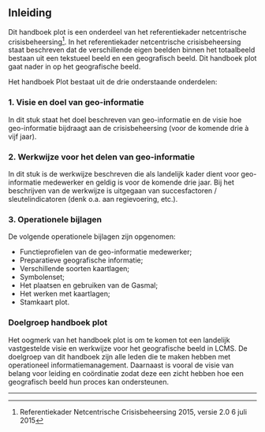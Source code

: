 ## Inleiding

Dit handboek plot is een onderdeel van het referentiekader netcentrische crisisbeheersing[^1].
In het referentiekader netcentrische crisisbeheersing staat beschreven dat de verschillende
eigen beelden binnen het totaalbeeld bestaan uit een tekstueel beeld en een geografisch
beeld. Dit handboek plot gaat nader in op het geografische beeld.

Het handboek Plot bestaat uit de drie onderstaande onderdelen:

### 1. Visie en doel van geo-informatie

In dit stuk staat het doel beschreven van geo-informatie en de visie hoe geo-informatie
bijdraagt aan de crisisbeheersing (voor de komende drie à vijf jaar).

### 2. Werkwijze voor het delen van geo-informatie
In dit stuk is de werkwijze beschreven die als landelijk kader dient voor geo-informatie
medewerker en geldig is voor de komende drie jaar. Bij het beschrijven van de werkwijze is
uitgegaan van succesfactoren / sleutelindicatoren (denk o.a. aan regievoering, etc.).

### 3. Operationele bijlagen

De volgende operationele bijlagen zijn opgenomen:
- Functieprofielen van de geo-informatie medewerker;
- Preparatieve geografische informatie;
- Verschillende soorten kaartlagen;
- Symbolenset;
- Het plaatsen en gebruiken van de Gasmal;
- Het werken met kaartlagen;
- Stamkaart plot.

### Doelgroep handboek plot

Het oogmerk van het handboek plot is om te komen tot een landelijk vastgestelde visie en
werkwijze voor het geografische beeld in LCMS. De doelgroep van dit handboek zijn alle
leden die te maken hebben met operationeel informatiemanagement. Daarnaast is vooral de
visie van belang voor leiding en coördinatie zodat deze een zicht hebben hoe een
geografisch beeld hun proces kan ondersteunen.

----------
[^1]: Referentiekader Netcentrische Crisisbeheersing 2015, versie 2.0 6 juli 2015
